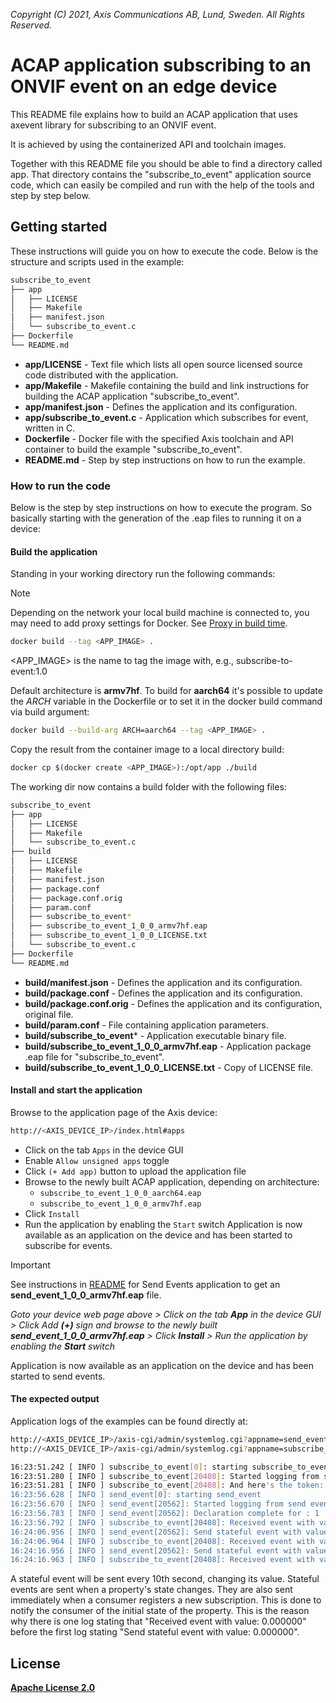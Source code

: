 *Copyright (C) 2021, Axis Communications AB, Lund, Sweden. All Rights Reserved.*

# ACAP application subscribing to an ONVIF event on an edge device

This README file explains how to build an ACAP application that uses axevent library for subscribing to an ONVIF event.

It is achieved by using the containerized API and toolchain images.

Together with this README file you should be able to find a directory called app.
That directory contains the "subscribe_to_event" application source code, which can easily
be compiled and run with the help of the tools and step by step below.

## Getting started

These instructions will guide you on how to execute the code. Below is the structure and scripts used in the example:

```sh
subscribe_to_event
├── app
│   ├── LICENSE
│   ├── Makefile
│   ├── manifest.json
│   └── subscribe_to_event.c
├── Dockerfile
└── README.md
```

- **app/LICENSE** - Text file which lists all open source licensed source code distributed with the application.
- **app/Makefile** - Makefile containing the build and link instructions for building the ACAP application "subscribe_to_event".
- **app/manifest.json** - Defines the application and its configuration.
- **app/subscribe_to_event.c** - Application which subscribes for event, written in C.
- **Dockerfile** - Docker file with the specified Axis toolchain and API container to build the example "subscribe_to_event".
- **README.md** - Step by step instructions on how to run the example.

### How to run the code

Below is the step by step instructions on how to execute the program. So basically starting with the generation of the .eap files to running it on a device:

#### Build the application

Standing in your working directory run the following commands:

> [!NOTE]
>
> Depending on the network your local build machine is connected to, you may need to add proxy
> settings for Docker. See
> [Proxy in build time](https://developer.axis.com/acap/develop/proxy/#proxy-in-build-time).

```sh
docker build --tag <APP_IMAGE> .
```

<APP_IMAGE> is the name to tag the image with, e.g., subscribe-to-event:1.0

Default architecture is **armv7hf**. To build for **aarch64** it's possible to
update the *ARCH* variable in the Dockerfile or to set it in the docker build
command via build argument:

```sh
docker build --build-arg ARCH=aarch64 --tag <APP_IMAGE> .
```

Copy the result from the container image to a local directory build:

```sh
docker cp $(docker create <APP_IMAGE>):/opt/app ./build
```

The working dir now contains a build folder with the following files:

```sh
subscribe_to_event
├── app
│   ├── LICENSE
│   ├── Makefile
│   └── subscribe_to_event.c
├── build
│   ├── LICENSE
│   ├── Makefile
│   ├── manifest.json
│   ├── package.conf
│   ├── package.conf.orig
│   ├── param.conf
│   ├── subscribe_to_event*
│   ├── subscribe_to_event_1_0_0_armv7hf.eap
│   ├── subscribe_to_event_1_0_0_LICENSE.txt
│   └── subscribe_to_event.c
├── Dockerfile
└── README.md
```

- **build/manifest.json** - Defines the application and its configuration.
- **build/package.conf** - Defines the application and its configuration.
- **build/package.conf.orig** - Defines the application and its configuration, original file.
- **build/param.conf** - File containing application parameters.
- **build/subscribe_to_event*** - Application executable binary file.
- **build/subscribe_to_event_1_0_0_armv7hf.eap** - Application package .eap file for "subscribe_to_event".
- **build/subscribe_to_event_1_0_0_LICENSE.txt** - Copy of LICENSE file.

#### Install and start the application

Browse to the application page of the Axis device:

```sh
http://<AXIS_DEVICE_IP>/index.html#apps
```

- Click on the tab `Apps` in the device GUI
- Enable `Allow unsigned apps` toggle
- Click `(+ Add app)` button to upload the application file
- Browse to the newly built ACAP application, depending on architecture:
  - `subscribe_to_event_1_0_0_aarch64.eap`
  - `subscribe_to_event_1_0_0_armv7hf.eap`
- Click `Install`
- Run the application by enabling the `Start` switch
Application is now available as an application on the device and has been started to subscribe for events.

> [!IMPORTANT]
> See instructions in [README](../send_event/README.md) for Send Events application to get an **send_event_1_0_0_armv7hf.eap** file.

*Goto your device web page above > Click on the tab **App** in the device GUI > Click Add **(+)** sign and browse to
the newly built **send_event_1_0_0_armv7hf.eap** > Click **Install** > Run the application by enabling the **Start** switch*

Application is now available as an application on the device and has been started to send events.

#### The expected output

Application logs of the examples can be found directly at:

```sh
http://<AXIS_DEVICE_IP>/axis-cgi/admin/systemlog.cgi?appname=send_event
http://<AXIS_DEVICE_IP>/axis-cgi/admin/systemlog.cgi?appname=subscribe_to_event
```

```sh
16:23:51.242 [ INFO ] subscribe_to_event[0]: starting subscribe_to_event
16:23:51.280 [ INFO ] subscribe_to_event[20408]: Started logging from subscribe event application
16:23:51.281 [ INFO ] subscribe_to_event[20408]: And here's the token: 1234
16:23:56.628 [ INFO ] send_event[0]: starting send_event
16:23:56.670 [ INFO ] send_event[20562]: Started logging from send event application
16:23:56.783 [ INFO ] send_event[20562]: Declaration complete for : 1
16:23:56.792 [ INFO ] subscribe_to_event[20408]: Received event with value: 0.000000
16:24:06.956 [ INFO ] send_event[20562]: Send stateful event with value: 0.000000
16:24:06.964 [ INFO ] subscribe_to_event[20408]: Received event with value: 0.000000
16:24:16.956 [ INFO ] send_event[20562]: Send stateful event with value: 10.000000
16:24:16.963 [ INFO ] subscribe_to_event[20408]: Received event with value: 10.000000
```

A stateful event will be sent every 10th second, changing its value. Stateful events are sent when a property's state changes.
They are also sent immediately when a consumer registers a new subscription. This is done to notify the consumer of
the initial state of the property. This is the reason why there is one log stating that "Received event with value: 0.000000" before the first
log stating "Send stateful event with value: 0.000000".

## License

**[Apache License 2.0](../../LICENSE)**
